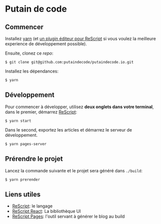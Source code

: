 # Putain de code

## Commencer

Installez [yarn](https://yarnpkg.com/en/docs/install) (et [un plugin éditeur pour ReScript](https://rescript-lang.org/docs/manual/latest/editor-plugins) si vous voulez la meilleure experience de développement possible).

Ensuite, clonez ce _repo_:

```console
$ git clone git@github.com:putaindecode/putaindecode.io.git
```

Installez les dépendances:

```console
$ yarn
```

## Développement

Pour commencer à développer, utilisez **deux onglets dans votre terminal**, dans le premier, démarrez [ReScript](https://rescript-lang.org/docs/manual/latest/build-overview):

```console
$ yarn start
```

Dans le second, exportez les articles et démarrez le serveur de développement.

```console
$ yarn pages-server
```

## Prérendre le projet

Lancez la commande suivante et le projet sera généré dans `./build`:

```console
$ yarn prerender
```

## Liens utiles

- [ReScript](https://rescript-lang.org): le langage
- [ReScript React](https://rescript-lang.org/docs/react/latest/introduction): La bibliothèque UI
- [ReScript Pages](https://bloodyowl.github.io/rescript-pages/): l'outil servant à générer le blog au build
